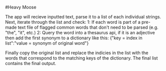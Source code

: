 #Heavy Moose

The app will recieve inputted text, parse it to a list of each individual strings.
Next, iterate through the list and check:
1: If each word is part of a pre-made text file of flagged common words that don't need to be parsed (e.g. "the", "it", etc.)
2: Query the word into a thesaurus api, if it is an adjective then add the first synonym to a dictionary like this:
{"key = index in list":"value = synonym of original word"}

Finally copy the original list and replace the indicies in the list with the words that correspond to the matching keys of the dictionary. The final list contains the final output.
